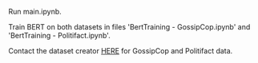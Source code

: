 Run main.ipynb.

Train BERT on both datasets in files 'BertTraining - GossipCop.ipynb' and 'BertTraining - Politifact.ipynb'.

Contact the dataset creator [HERE](http://www.cs.iit.edu/~kshu/) for GossipCop and Politifact data.
